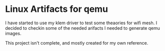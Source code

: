Linux Artifacts for qemu
====

I have started to use my klem driver to test some theaories for wifi mesh.  I decided to checkin some of the needed arifacts I needed to generate qemu images.

This project isn't complete, and mostly created for my own reference.


